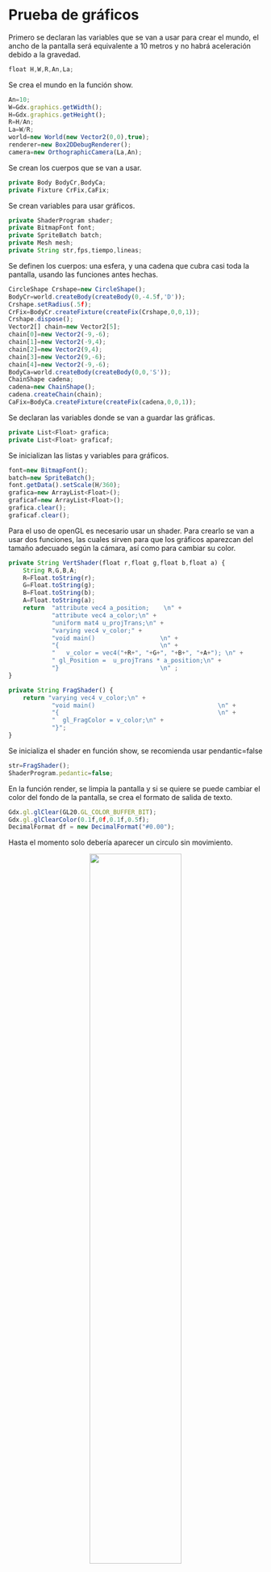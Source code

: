 <h1>Prueba de gráficos</h1>
    <p>Primero se declaran las variables que se van a usar para crear el mundo, el ancho de la pantalla será equivalente a 10 metros y no habrá aceleración debido a la gravedad.</p>

```javascript
float H,W,R,An,La;
```

   <p>Se crea el mundo en la función show.</p>

```javascript
An=10;
W=Gdx.graphics.getWidth();
H=Gdx.graphics.getHeight();
R=H/An;
La=W/R;
world=new World(new Vector2(0,0),true);
renderer=new Box2DDebugRenderer();
camera=new OrthographicCamera(La,An);
```

   <p>Se crean los cuerpos que se van a usar.</p>

```javascript
private Body BodyCr,BodyCa;
private Fixture CrFix,CaFix;
```

   <p>Se crean variables para usar gráficos.</p>

```javascript
private ShaderProgram shader;
private BitmapFont font;
private SpriteBatch batch;
private Mesh mesh;
private String str,fps,tiempo,lineas;
```

   <p>Se definen los cuerpos: una esfera, y una cadena que cubra casi toda la pantalla, usando las funciones antes hechas.</p>

```javascript
CircleShape Crshape=new CircleShape();
BodyCr=world.createBody(createBody(0,-4.5f,'D'));
Crshape.setRadius(.5f);
CrFix=BodyCr.createFixture(createFix(Crshape,0,0,1));
Crshape.dispose();
Vector2[] chain=new Vector2[5];
chain[0]=new Vector2(-9,-6);
chain[1]=new Vector2(-9,4);
chain[2]=new Vector2(9,4);
chain[3]=new Vector2(9,-6);
chain[4]=new Vector2(-9,-6);
BodyCa=world.createBody(createBody(0,0,'S'));
ChainShape cadena;
cadena=new ChainShape();
cadena.createChain(chain);
CaFix=BodyCa.createFixture(createFix(cadena,0,0,1));
```

   <p>Se declaran las variables donde se van a guardar las gráficas.</p>

```javascript
private List<Float> grafica;
private List<Float> graficaf;    
```

   <p>Se inicializan las listas y variables para gráficos.</p>

```javascript
font=new BitmapFont();
batch=new SpriteBatch();
font.getData().setScale(H/360);
grafica=new ArrayList<Float>();
graficaf=new ArrayList<Float>();
grafica.clear();
graficaf.clear();
```

   <p>Para el uso de openGL es necesario usar un shader. Para crearlo se van a usar dos funciones, las cuales sirven para que los gráficos aparezcan del tamaño adecuado según la cámara, así como para cambiar su color.</p>

```javascript
private String VertShader(float r,float g,float b,float a) {
    String R,G,B,A;
    R=Float.toString(r);
    G=Float.toString(g);
    B=Float.toString(b);
    A=Float.toString(a);
    return  "attribute vec4 a_position;    \n" +
            "attribute vec4 a_color;\n" +
            "uniform mat4 u_projTrans;\n" +
            "varying vec4 v_color;" +
            "void main()                  \n" +
            "{                            \n" +
            "   v_color = vec4("+R+", "+G+", "+B+", "+A+"); \n" +
            " gl_Position =  u_projTrans * a_position;\n" +
            "}                            \n" ;
}

private String FragShader() {
    return "varying vec4 v_color;\n" +
            "void main()                                  \n" +
            "{                                            \n" +
            "  gl_FragColor = v_color;\n" +
            "}"; 
}
```

   <p>Se inicializa el shader en función show, se recomienda usar pendantic=false</p>

```javascript
str=FragShader();
ShaderProgram.pedantic=false;
```

   <p>En la función render, se limpia la pantalla y si se quiere se puede cambiar el color del fondo de la pantalla, se crea el formato de salida de texto.</p>

```javascript
Gdx.gl.glClear(GL20.GL_COLOR_BUFFER_BIT);
Gdx.gl.glClearColor(0.1f,0f,0.1f,0.5f);
DecimalFormat df = new DecimalFormat("#0.00");
```

   <p>Hasta el momento solo debería aparecer un circulo sin movimiento.</p>
   <p align="center"><img src="https://github.com/BMJIvan/Servicio_Social/blob/master/Prueba_graficos/imagen01.jpg?raw=true" width="60%"></p>
   <p>Se crean dos variables, una para guardar el tiempo y otra para usarla como temporizador.</p>

```javascript
private float t=0,tn=0;
```

   <p>Se definen las dos variables en el final de la función render.</p>

```javascript
t=t+delta;
tn=tn-delta;
```

   <p>Se le da un valor inicial al círculo.</p>

```javascript
if(t < 2*delta){
BodyCr.setLinearVelocity(5,12);
}
```

   <p>Ahora que el cuerpo está en movimiento, graficará la trayectoria que está siguiendo.</p>
   <p>Primero en cada iteración se guardará su posición, en "x" y en "y".</p>

```javascript
grafica.add(BodyCr.getPosition().x);
grafica.add(BodyCr.getPosition().y);
```

   <p>Cuando el tiempo sea mayor a cero se empezara a graficar. La razón es para evitar dibujar solo un punto</p>

```javascript
if(t>0){
}
```

   <p>Dentro de la condicional se escribirá el código para graficar.</p>
   <p>Las coordenadas fueron guardados en una lista, así que deben pasar a un arreglo</p>

```javascript
Int tam = grafica.size();
float[] graf = new float[tam];
int i = 0;
for (Float f : grafica) {
    graf[i++] = f;
}
```

   <p>Lo siguiente es crear los índices con la siguiente serie 0,1,1,2,2,3,...,n-1,n cada par de números representan una linea.</p>

```javascript
i=0;
short[] indi = new short[(tam - 2)];
for (int k=0;k < (tam-2)/2;k++) {
    i=2*k;
    indi[i] =(short)k;
    indi[i+1]=(short)(k+1);
}
```

   <p>Se inicializa la malla con el número máximo de vértices, máximo número de índices, y la cantidad de datos que posee cada punto, en este caso es de 2, para "x" y "y".</p>

```javascript
mesh = new Mesh(true, tam / 2, tam-2,
new VertexAttribute(VertexAttributes.Usage.Position, 2, "a_position"));
```

   <p>Después se envían los vértices y los índices.</p>

```javascript
mesh.setVertices(graf);
mesh.setIndices(indi);
```

   <p>Se le da un color y se inicializa el shader.</p>

```javascript
String vtr=VertShader(1,1,1,0);
shader =new ShaderProgram(vtr,str);
```

   <p>Para graficar se usa un begin-end. Cada vez que se mande a graficar se debe pasar la matriz de proyección de la cámara. Se usa el modo de graficar líneas con openGL 2.0.</p>

```javascript
shader.begin();
shader.setUniformMatrix("u_projTrans", camera.combined);
mesh.render(shader, GL20.GL_LINES);
shader.end();
```

   <p>Después de graficar, borrar la malla y el shader.</p>

```javascript
mesh.dispose();
shader.dispose();
```

   <p>Ya se podrá ver que la trayectoria se está dibujando.</p>
   <p align="center"><img src="https://github.com/BMJIvan/Servicio_Social/blob/master/Prueba_graficos/imagen02.jpg?raw=true" width="60%"></p>
   <p>Se va a crear una función para poder graficar desde una lista, se podrá modificar la posición, escala y el color de la gráfica. Esta función solo va a usarse si hay al menos 4 datos, es decir dos puntos, o bien una línea.</p>

```javascript
private void plot(List<Float> Gra, float px, float py, float sx, float sy, float roj, float gre, float blu, float alp,boolean bol) {
if(Gra.size()>=4) {
    
}
}
```

   <p>Se van a pasar los puntos a un arreglo, pero a diferencia de la anterior función, se debe modificar el valor de "x" y "y" de manera independiente, así que se usa una variable auxiliar para indicar cual valor se debe modificar.</p>

```javascript
int Tam = Gra.size();
float[] vgra = new float[Tam];
int k = 0;
for (Float f : Gra) {
    if(bol){
        vgra[k++]=(f*sx)+px;
    }else {
        vgra[k++]=(f*sy)+py;
    }
    bol=!bol;
}
```

   <p>Se crean los índices.</p>

```javascript
int i=0;
short[] indic = new short[(Tam - 2)];
for (k=0;k < (Tam-2)/2;k++) {
    i=2*k;
    indic[i] =(short)k;
    indic[i+1]=(short)(k+1);
}
```

   <p>Se crea la malla y el shader, y se manda a dibujar. Nuevamente se elimina la malla y el shader al final.</p>

```javascript
Mesh grafp;
grafp = new Mesh(true, Tam / 2, Tam - 2,
        new VertexAttribute(VertexAttributes.Usage.Position, 2, "a_position"));
grafp.setVertices(vgra);
grafp.setIndices(indic);
String vtr = VertShader(roj, gre, blu, alp);
shader = new ShaderProgram(vtr, str);

shader.begin();
shader.setUniformMatrix("u_projTrans", camera.combined);
grafp.render(shader, GL20.GL_LINES);
shader.end();
grafp.dispose();
shader.dispose();
Se añaden las coordenadas a una nueva grafica y se usa la función antes creada
graficaf.add(BodyCr.getPosition().x);
graficaf.add(BodyCr.getPosition().y);
plot(graficaf,3,3,.2f,.2f,.7f,.5f,.4f,1,true);
```

   <p>Ahora se podrá ver una réplica de la trayectoria más pequeña y de un color diferente.</p>
   <p align="center"><img src="https://github.com/BMJIvan/Servicio_Social/blob/master/Prueba_graficos/imagen03.jpg?raw=true" width="60%"></p>
   <p>Se usará el temporizador en un condicional para que cada cierto tiempo se guarden los datos de FPS, el tiempo y las líneas de una de las gráficas. También se usará para reiniciar el temporizador y la velocidad del cuerpo.</p>

```javascript
if(tn <= 0)
{
    fps=df.format(1/delta);
tiempo=df.format(t);
lineas=df.format((grafica.size()/2)-1);
tn=.1f;
vel=13/Math.sqrt(Math.pow(BodyCr.getLinearVelocity().x,2)+Math.pow(BodyCr.getLinearVelocity().y,2));
BodyCr.setLinearVelocity((float)(BodyCr.getLinearVelocity().x*vel),
(float)(BodyCr.getLinearVelocity().y*vel));
 }
```

   <p>Por último se dibujará los datos antes guardados.</p>
```javascript
batch.begin();
font.draw(batch,"FPS = "+fps,Box2Pix(-6),Boy2Piy(4.5f));
font.draw(batch,"Tiempo = "+tiempo,Box2Pix(-2),Boy2Piy(4.5f));
font.draw(batch,"Indices = "+lineas,Box2Pix(2),Boy2Piy(4.5f));
batch.end();
```

   <p>Así se podrá ver al final.</p>
   <p align="center"><img src="https://github.com/BMJIvan/Servicio_Social/blob/master/Prueba_graficos/imagen04.jpg?raw=true" width="60%"></p>